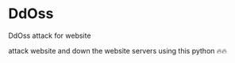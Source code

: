 # DdOss
DdOss attack for website 






attack website and down the website servers using this python 🔥🔥
